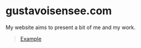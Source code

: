 gustavoisensee.com
==================

My website aims to present a bit of me and my work.

> [Example](http://gustavoisensee.com/)
